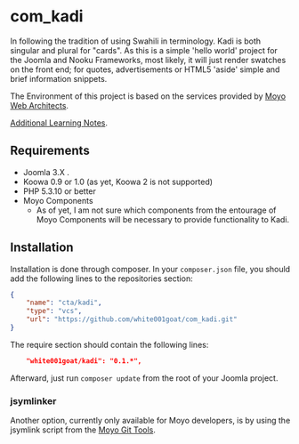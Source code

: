 # com_kadi
In following the tradition of using Swahili in terminology. Kadi is both singular and plural for "cards". As this is a simple 'hello world' 
project for the Joomla and Nooku Frameworks, most likely, it will just render swatches on the front end; for quotes, advertisements or HTML5 'aside' simple and brief information snippets.

The Environment of this project is based on the services provided by [Moyo Web Architects](http://moyoweb.nl).

[Additional Learning Notes](https://github.com/white001goat/com_kadi/blob/master/NOTES.md).

## Requirements

   * Joomla 3.X .
   * Koowa 0.9 or 1.0 (as yet, Koowa 2 is not supported)
   * PHP 5.3.10 or better
   * Moyo Components
       * As of yet, I am not sure which components from the entourage of Moyo Components will be necessary to provide functionality to Kadi.

## Installation

Installation is done through composer. In your `composer.json` file, you should add the following lines to the repositories
section:

```json
{
    "name": "cta/kadi",
    "type": "vcs",
    "url": "https://github.com/white001goat/com_kadi.git"
}
```

The require section should contain the following lines:

```json
    "white001goat/kadi": "0.1.*",
```

Afterward, just run `composer update` from the root of your Joomla project.

### jsymlinker

Another option, currently only available for Moyo developers, is by using the jsymlink script from the [Moyo Git
Tools](https://github.com/derjoachim/moyo-git-tools).


